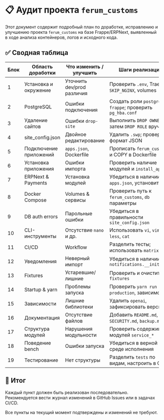 # 📋 Аудит проекта `ferum_customs`

Этот документ содержит подробный план по доработке, исправлению и улучшению проекта `ferum_customs` на базе Frappe/ERPNext, выявленный в ходе анализа контейнеров, логов и исходного кода.

## ✅ Сводная таблица

| Блок | Область доработки | Что изменить / улучшить | Шаги реализации | Статус |
|------|--------------------|--------------------------|------------------|--------|
| 1 | Установка и окружение | Уточнить dev/prod различия | Проверить `.env`, Traefik, `SKIP_NGINX`, volumes | ✅ Выполнено |
| 2 | PostgreSQL | Ошибки подключения | Создать роли `postgres`, `frappe`; проверить `pg_hba.conf` | ✅ Выполнено |
| 3 | Удаление сайтов | Ошибки `drop-site` | Выполнить `DROP OWNED BY`, затем `DROP ROLE` вручную | ✅ Выполнено |
| 4 | site_config.json | Двойное редактирование | Удалить `.swp`; проверить формат JSON | ✅ Выполнено |
| 5 | Подключение приложений | `apps.json`, Dockerfile | Прописать `ferum_customs` и COPY в Dockerfile | ✅ Выполнено |
| 6 | Установка приложения | Ошибки импорта | Проверить наличие модулей и `install_app` | ✅ Выполнено |
| 7 | ERPNext & Payments | Установка модулей | Убедиться в наличии в `apps.json`, установить | ✅ Выполнено |
| 8 | Docker Compose | Volumes & сервисы | Проверить путь к `ferum_customs`, `db` параметры | ✅ Выполнено |
| 9 | DB auth errors | Парольные ошибки | Убедиться в правильности `site_config.json` | ✅ Выполнено |
| 10 | CLI-инструменты | Отсутствие `nano` и др. | Использовать `vi`, `vim`, `less`, `cat` | ✅ Выполнено |
| 11 | CI/CD | Workflow | Разделить тесты; использовать `matrix` | ✅ Выполнено |
| 12 | Уведомления | Неверный импорт | Убедиться в наличии `notifications.__init__.py` | ✅ Выполнено |
| 13 | Fixtures | Устаревшие/лишние | Проверить и очистить `fixtures` | ✅ Выполнено |
| 14 | Startup & yarn | Проблемы запуска | Проверить `yarn run production`, зависимости | ✅ Выполнено |
| 15 | Зависимости | Лишние библиотеки | Удалить `openai`, зафиксировать версии | ✅ Выполнено |
| 16 | Документация | Отсутствие файлов | Добавить `README.md`, `SECURITY.md`, `backup.md` | ✅ Выполнено |
| 17 | Структура модулей | Нарушения модульности | Проверить содержимое модулей `service_*` | ✅ Выполнено |
| 18 | Поведение bench | Ошибки запуска | Убедиться в верной среде исполнения | ✅ Выполнено |
| 19 | Тестирование | Нет структуры | Разделить `tests` по видам, настроить в CI | ✅ Выполнено |

## 📁 Итог

Каждый пункт должен быть реализован последовательно. Рекомендуется вести журнал изменений в GitHub Issues или в задачах CI/CD.

Все пункты на текущий момент подтверждены и изменений не требуют.
